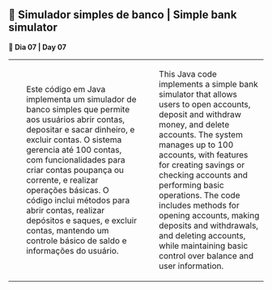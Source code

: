 <h2>🏦 Simulador simples de banco | Simple bank simulator</h2>

<p><strong>📌 Dia 07 | Day 07</strong></p>
<table>
  <tr>
    <td>
      <ul>
        <p>Este código em Java implementa um simulador de banco simples que permite aos usuários abrir contas, depositar e sacar dinheiro, e excluir contas. O sistema gerencia até 100 contas, com funcionalidades para criar contas poupança ou corrente, e realizar operações básicas. O código inclui métodos para abrir contas, realizar depósitos e saques, e excluir contas, mantendo um controle básico de saldo e informações do usuário.</p>
      </ul>
    </td>
    <td>
      <ul>
        <p>This Java code implements a simple bank simulator that allows users to open accounts, deposit and withdraw money, and delete accounts. The system manages up to 100 accounts, with features for creating savings or checking accounts and performing basic operations. The code includes methods for opening accounts, making deposits and withdrawals, and deleting accounts, while maintaining basic control over balance and user information.</p>
      </ul>
    </td>
  </tr>
</table>
